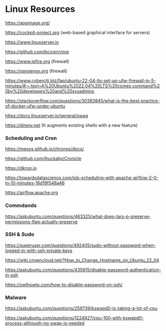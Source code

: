 # Linux Resources

https://appimage.org/

https://cockpit-project.org (web-based graphical interface for servers)

https://www.linuxserver.io

https://github.com/bcicen/ctop

https://www.ipfire.org (firewall)

https://opnsense.org (firewall)

https://www.cyberciti.biz/faq/ubuntu-22-04-lts-set-up-ufw-firewall-in-5-minutes/#:~:text=A%20Ubuntu%2022.04%20LTS%20comes,command%20by%20developers%20and%20sysadmins.

https://stackoverflow.com/questions/30383845/what-is-the-best-practice-of-docker-ufw-under-ubuntu

https://docs.linuxserver.io/general/swag

https://direnv.net (It augments existing shells with a new feature)

### Scheduling and Cron

https://mesos.github.io/chronos/docs/

https://github.com/jhuckaby/Cronicle

https://dkron.io

https://towardsdatascience.com/job-scheduling-with-apache-airflow-2-0-in-10-minutes-16d19f548a46

https://airflow.apache.org

### Commdands

https://askubuntu.com/questions/463325/what-does-tars-p-preserve-permissions-flag-actually-preserve

### SSH & Sudo

https://superuser.com/questions/492405/sudo-without-password-when-logged-in-with-ssh-private-keys

https://wiki.crowncloud.net/?How_to_Change_Hostname_on_Ubuntu_22_04

https://askubuntu.com/questions/435615/disable-password-authentication-in-ssh

https://owlhowto.com/how-to-disable-password-on-ssh/

### Malware

https://askubuntu.com/questions/259739/kswapd0-is-taking-a-lot-of-cpu

https://askubuntu.com/questions/1224927/cpu-100-with-kswapd0-process-although-no-swap-is-needed

